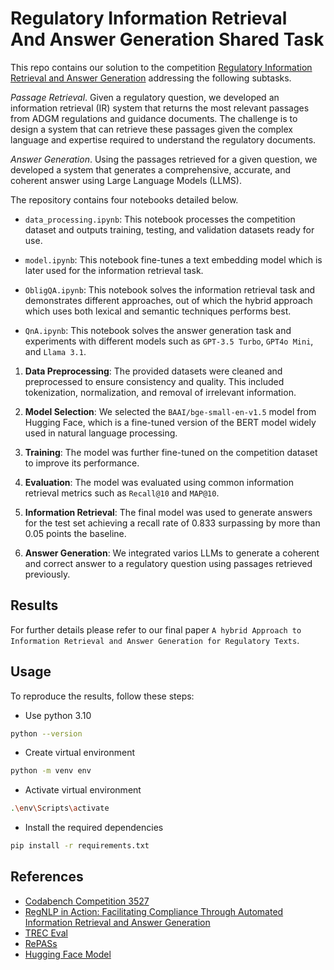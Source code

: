 # Regulatory Information Retrieval And Answer Generation Shared Task

This repo contains our solution to the competition [Regulatory Information Retrieval and Answer Generation](https://www.codabench.org/competitions/3527) addressing the following subtasks.

_Passage Retrieval_. Given a regulatory question, we developed an information retrieval (IR) system that returns the most relevant passages from ADGM regulations and guidance documents. The challenge is to design a system that can retrieve these passages given the complex language and expertise required to understand the regulatory documents.

_Answer Generation_. Using the passages retrieved for a given question, we developed a system that generates a comprehensive, accurate, and coherent answer using Large Language Models (LLMS).

The repository contains four notebooks detailed below.

- `data_processing.ipynb`: This notebook processes the competition dataset and outputs training, testing, and validation datasets ready for use.

- `model.ipynb`: This notebook fine-tunes a text embedding model which is later used for the information retrieval task.

- `ObligQA.ipynb`: This notebook solves the information retrieval task and demonstrates different approaches, out of which the hybrid approach which uses both lexical and semantic techniques performs best.

- `QnA.ipynb`: This notebook solves the answer generation task and experiments with different models such as `GPT-3.5 Turbo`, `GPT4o Mini`, and `Llama 3.1`.

1. **Data Preprocessing**: The provided datasets were cleaned and preprocessed to ensure consistency and quality. This included tokenization, normalization, and removal of irrelevant information.

2. **Model Selection**: We selected the `BAAI/bge-small-en-v1.5` model from Hugging Face, which is a fine-tuned version of the BERT model widely used in natural language processing.

3. **Training**: The model was further fine-tuned on the competition dataset to improve its performance.

4. **Evaluation**: The model was evaluated using common information retrieval metrics such as `Recall@10` and `MAP@10`.

5. **Information Retrieval**: The final model was used to generate answers for the test set achieving a recall rate of 0.833 surpassing by more than 0.05 points the baseline.

6. **Answer Generation**: We integrated varios LLMs to generate a coherent and correct answer to a regulatory question using passages retrieved previously.

## Results

For further details please refer to our final paper `A hybrid Approach to Information Retrieval and Answer Generation for Regulatory Texts`.

## Usage

To reproduce the results, follow these steps:

- Use python 3.10

```sh
python --version
```

- Create virtual environment

```sh
python -m venv env
```

- Activate virtual environment

```sh
.\env\Scripts\activate
```

- Install the required dependencies

 ```bash
pip install -r requirements.txt
```

## References

- [Codabench Competition 3527](https://www.codabench.org/competitions/3527)
- [RegNLP in Action: Facilitating Compliance Through Automated Information Retrieval and Answer Generation](https://arxiv.org/abs/2409.05677)
- [TREC Eval](https://huggingface.co/spaces/evaluate-metric/trec_eval)
- [RePASs](https://github.com/RegNLP/RePASs)
- [Hugging Face Model](https://huggingface.co/raul-delarosa99/bge-small-en-v1.5-RIRAG_ObliQA)